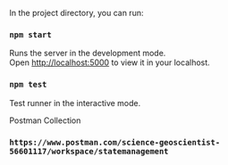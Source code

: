 

In the project directory, you can run:

### `npm start`

Runs the server in the development mode.\
Open [http://localhost:5000](http://localhost:5000) to view it in your localhost.

### `npm test`

Test runner in the interactive mode.

Postman Collection

### `https://www.postman.com/science-geoscientist-56601117/workspace/statemanagement`